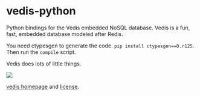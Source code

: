vedis-python
============

Python bindings for the Vedis embedded NoSQL database. Vedis is a fun, fast, embedded database modeled after Redis.

You need ctypesgen to generate the code. `pip install ctypesgen==0.r125`. Then run the `compile` script.

Vedis does lots of little things.

![](http://media.charlesleifer.com/blog/photos/more-hueys.png)

[vedis homepage](http://vedis.symisc.net/) and [license](http://vedis.symisc.net/licensing.html).
